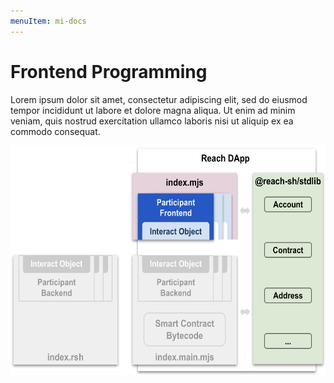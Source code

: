 ```yaml
---
menuItem: mi-docs
---
```


# Frontend Programming

Lorem ipsum dolor sit amet, consectetur adipiscing elit, sed do eiusmod tempor incididunt ut labore et dolore magna aliqua. Ut enim ad minim veniam, quis nostrud exercitation ullamco laboris nisi ut aliquip ex ea commodo consequat. 

<div><img src="frontend-programming.png" class="img-fluid" width=600 height=367 loading="lazy"></div>
